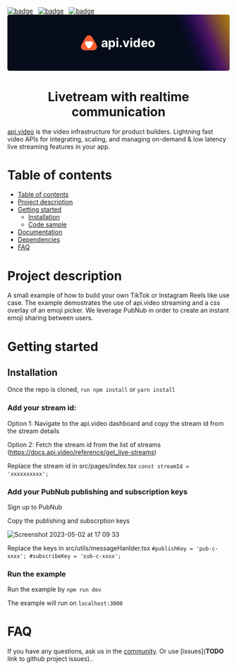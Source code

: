 [![badge](https://img.shields.io/twitter/follow/api_video?style=social)](https://twitter.com/intent/follow?screen_name=api_video)
&nbsp; [![badge](https://img.shields.io/github/stars/apivideo/api.video-android-live-stream?style=social)](https://github.com/apivideo/api.video-android-live-stream)
&nbsp; [![badge](https://img.shields.io/discourse/topics?server=https%3A%2F%2Fcommunity.api.video)](https://community.api.video)
![](https://github.com/apivideo/.github/blob/main/assets/apivideo_banner.png)
<h1 align="center">Livetream with realtime communication</h1>

[api.video](https://api.video) is the video infrastructure for product builders. Lightning fast
video APIs for integrating, scaling, and managing on-demand & low latency live streaming features in
your app.

# Table of contents

- [Table of contents](#table-of-contents)
- [Project description](#project-description)
- [Getting started](#getting-started)
    - [Installation](#installation)
    - [Code sample](#code-sample)
- [Documentation](#documentation)
- [Dependencies](#dependencies)
- [FAQ](#faq)

# Project description

A small example of how to build your own TikTok or Instagram Reels like use case. The example demostrates the use of api.video streaming and a css overlay of an emoji
picker. We leverage PubNub in order to create an instant emoji sharing between users.
# Getting started

## Installation

Once the repo is cloned, `run npm install` or `yarn install`

### Add your stream id:

Option 1: Navigate to the api.video dashboard and copy the stream id from the stream details

Option 2: Fetch the stream id from the list of streams (https://docs.api.video/reference/get_live-streams)

Replace the stream id in src/pages/index.tsx `const streamId = 'xxxxxxxxxx';`

### Add your PubNub publishing and subscription keys

Sign up to PubNub

Copy the publishing and subscrption keys

<img width="790" alt="Screenshot 2023-05-02 at 17 09 33" src="https://user-images.githubusercontent.com/60220723/235696165-a644b440-381e-4169-bed8-955d6a99e5a7.png">

Replace the keys in src/utils/messageHanlder.tsx 
`#publishKey = 'pub-c-xxxx';
 #subscribeKey = 'sub-c-xxxx';`

### Run the example

Run the example by `npm run dev`

The example will run on `localhost:3000`

# FAQ

If you have any questions, ask us in the [community](https://community.api.video). Or
use [issues](**TODO** link to github project issues)..
